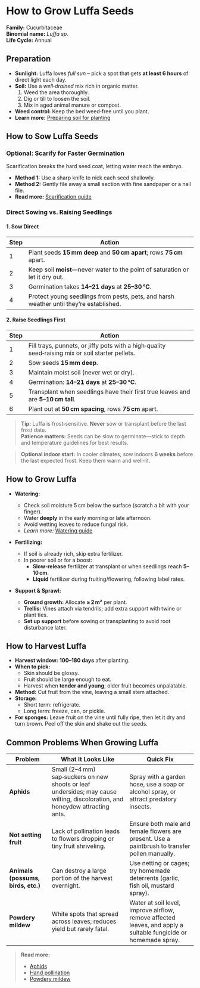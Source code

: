 # How to Grow Luffa Seeds

**Family:** Cucurbitaceae  
**Binomial name:** _Luffa sp._  
**Life Cycle:** Annual  

## Preparation

- **Sunlight:** Luffa loves *full sun* – pick a spot that gets **at least 6 hours** of direct light each day.  
- **Soil:** Use a *well‑drained* mix rich in organic matter.  
  1. Weed the area thoroughly.  
  2. Dig or till to loosen the soil.  
  3. Mix in aged animal manure or compost.  
- **Weed control:** Keep the bed weed‑free until you plant.  
- **Learn more:** [Preparing soil for planting](#)

## How to Sow Luffa Seeds

### Optional: Scarify for Faster Germination

Scarification breaks the hard seed coat, letting water reach the embryo.  
- **Method 1:** Use a sharp knife to nick each seed shallowly.  
- **Method 2:** Gently file away a small section with fine sandpaper or a nail file.  
- **Read more:** [Scarification guide](#)

### Direct Sowing vs. Raising Seedlings

#### 1. Sow Direct

| Step | Action |
|------|--------|
| 1 | Plant seeds **15 mm deep** and **50 cm apart**; rows **75 cm** apart. |
| 2 | Keep soil **moist**—never water to the point of saturation or let it dry out. |
| 3 | Germination takes **14–21 days** at **25–30 °C**. |
| 4 | Protect young seedlings from pests, pets, and harsh weather until they’re established. |

#### 2. Raise Seedlings First

| Step | Action |
|------|--------|
| 1 | Fill trays, punnets, or jiffy pots with a high‑quality seed‑raising mix or soil starter pellets. |
| 2 | Sow seeds **15 mm deep**. |
| 3 | Maintain moist soil (never wet or dry). |
| 4 | Germination: **14–21 days** at **25–30 °C**. |
| 5 | Transplant when seedlings have their first true leaves and are **5–10 cm tall**. |
| 6 | Plant out at **50 cm spacing**, rows **75 cm** apart. |

> **Tip:** Luffa is frost‑sensitive. **Never** sow or transplant before the last frost date.  
> **Patience matters:** Seeds can be slow to germinate—stick to depth and temperature guidelines for best results.

> **Optional indoor start:** In cooler climates, sow indoors **6 weeks** before the last expected frost. Keep them warm and well‑lit.

## How to Grow Luffa

- **Watering:**  
  - Check soil moisture 5 cm below the surface (scratch a bit with your finger).  
  - Water **deeply** in the early morning or late afternoon.  
  - Avoid wetting leaves to reduce fungal risk.  
  - *Learn more:* [Watering guide](#)

- **Fertilizing:**  
  - If soil is already rich, skip extra fertilizer.  
  - In poorer soil or for a boost:  
    - **Slow‑release** fertilizer at transplant or when seedlings reach **5–10 cm**.  
    - **Liquid** fertilizer during fruiting/flowering, following label rates.

- **Support & Sprawl:**  
  - **Ground growth:** Allocate **≥ 2 m²** per plant.  
  - **Trellis:** Vines attach via tendrils; add extra support with twine or plant ties.  
  - **Set up support** before sowing or transplanting to avoid root disturbance later.

## How to Harvest Luffa

- **Harvest window:** **100–180 days** after planting.  
- **When to pick:**  
  - Skin should be glossy.  
  - Fruit should be large enough to eat.  
  - Harvest when **tender and young**; older fruit becomes unpalatable.  
- **Method:** Cut fruit from the vine, leaving a small stem attached.  
- **Storage:**  
  - Short term: refrigerate.  
  - Long term: freeze, can, or pickle.  
- **For sponges:** Leave fruit on the vine until fully ripe, then let it dry and turn brown. Peel off the skin and shake out the seeds.

## Common Problems When Growing Luffa

| Problem | What It Looks Like | Quick Fix |
|---------|--------------------|-----------|
| **Aphids** | Small (2–4 mm) sap‑suckers on new shoots or leaf undersides; may cause wilting, discoloration, and honeydew attracting ants. | Spray with a garden hose, use a soap or alcohol spray, or attract predatory insects. |
| **Not setting fruit** | Lack of pollination leads to flowers dropping or tiny fruit shriveling. | Ensure both male and female flowers are present. Use a paintbrush to transfer pollen manually. |
| **Animals (possums, birds, etc.)** | Can destroy a large portion of the harvest overnight. | Use netting or cages; try homemade deterrents (garlic, fish oil, mustard spray). |
| **Powdery mildew** | White spots that spread across leaves; reduces yield but rarely fatal. | Water at soil level, improve airflow, remove affected leaves, and apply a suitable fungicide or homemade spray. |

> **Read more:**  
> - [Aphids](#)  
> - [Hand pollination](#)  
> - [Powdery mildew](#)